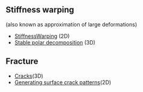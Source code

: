 ## Stiffness warping

(also known as approximation of large deformations)

-   [StiffnessWarping](https://matthias-research.github.io/pages/publications/warp.pdf) (2D)
-   [Stable polar decomposition](https://matthias-research.github.io/pages/publications/stablePolarDecomp.pdf) (3D)

## Fracture

-   [Cracks](https://www.researchgate.net/publication/27521434_Graphical_Modeling_and_Animation_of_Brittle_Fracture)(3D)
-   [Generating surface crack patterns](https://www.researchgate.net/publication/220632419_Generating_surface_crack_patterns)(2D)
